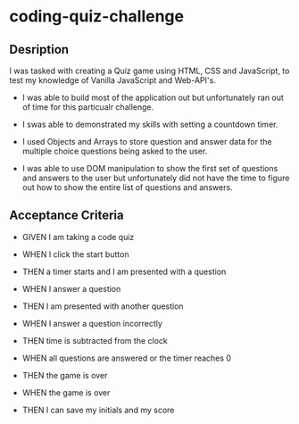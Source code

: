 # coding-quiz-challenge

## Desription 

I was tasked with creating a Quiz game using HTML, CSS and JavaScript, to test my knowledge of Vanilla JavaScript and Web-API's.

- I was able to build most of the application out but unfortunately ran out of time for this particualr challenge. 

- I swas able to demonstrated my skills with setting a countdown timer.

- I used Objects and Arrays to store question and answer data for the multiple choice questions being asked to the user.

- I was able to use DOM manipulation to show the first set of questions and answers to the user but unfortunately did not have the time to figure out how to show the entire list of questions and answers. 

## Acceptance Criteria 

- GIVEN I am taking a code quiz

- WHEN I click the start button

- THEN a timer starts and I am presented with a question

- WHEN I answer a question

- THEN I am presented with another question

- WHEN I answer a question incorrectly

- THEN time is subtracted from the clock 

- WHEN all questions are answered or the timer reaches 0

- THEN the game is over

- WHEN the game is over

- THEN I can save my initials and my score